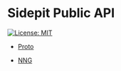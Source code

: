 # Sidepit Public API

[![License: MIT](https://img.shields.io/badge/License-MIT-yellow.svg)](https://opensource.org/licenses/MIT)

- [Proto](https://github.com/sidepit/Public-API-Data/blob/main/README.md)

- [NNG](education/README_NNG.md)